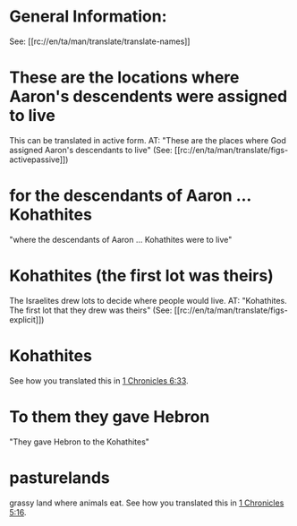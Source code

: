 # General Information:

See: [[rc://en/ta/man/translate/translate-names]]

# These are the locations where Aaron's descendents were assigned to live

This can be translated in active form. AT: "These are the places where God assigned Aaron's descendants to live" (See: [[rc://en/ta/man/translate/figs-activepassive]])

# for the descendants of Aaron ... Kohathites

"where the descendants of Aaron ... Kohathites were to live"

# Kohathites (the first lot was theirs)

The Israelites drew lots to decide where people would live. AT: "Kohathites. The first lot that they drew was theirs" (See: [[rc://en/ta/man/translate/figs-explicit]])

# Kohathites

See how you translated this in [1 Chronicles 6:33](./33.md).

# To them they gave Hebron

"They gave Hebron to the Kohathites"

# pasturelands

grassy land where animals eat. See how you translated this in [1 Chronicles 5:16](../05/16.md).